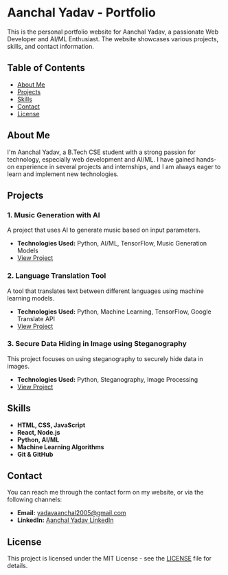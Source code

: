 # Aanchal Yadav - Portfolio

This is the personal portfolio website for Aanchal Yadav, a passionate Web Developer and AI/ML Enthusiast. The website showcases various projects, skills, and contact information.

## Table of Contents
- [About Me](#about-me)
- [Projects](#projects)
- [Skills](#skills)
- [Contact](#contact)
- [License](#license)

## About Me
I'm Aanchal Yadav, a B.Tech CSE student with a strong passion for technology, especially web development and AI/ML. I have gained hands-on experience in several projects and internships, and I am always eager to learn and implement new technologies.

## Projects
### 1. **Music Generation with AI**
A project that uses AI to generate music based on input parameters.
- **Technologies Used:** Python, AI/ML, TensorFlow, Music Generation Models
- [View Project](https://github.com/your-username/music-generation-ai)

### 2. **Language Translation Tool**
A tool that translates text between different languages using machine learning models.
- **Technologies Used:** Python, Machine Learning, TensorFlow, Google Translate API
- [View Project](https://github.com/your-username/language-translation)

### 3. **Secure Data Hiding in Image using Steganography**
This project focuses on using steganography to securely hide data in images.
- **Technologies Used:** Python, Steganography, Image Processing
- [View Project](https://github.com/your-username/secure-data-hiding)

## Skills
- **HTML, CSS, JavaScript**
- **React, Node.js**
- **Python, AI/ML**
- **Machine Learning Algorithms**
- **Git & GitHub**

## Contact
You can reach me through the contact form on my website, or via the following channels:
- **Email:** yadavaanchal2005@gmail.com
- **LinkedIn:** [Aanchal Yadav LinkedIn](https://www.linkedin.com/in/aanchal-yadav-807165263)

## License
This project is licensed under the MIT License - see the [LICENSE](LICENSE) file for details.

